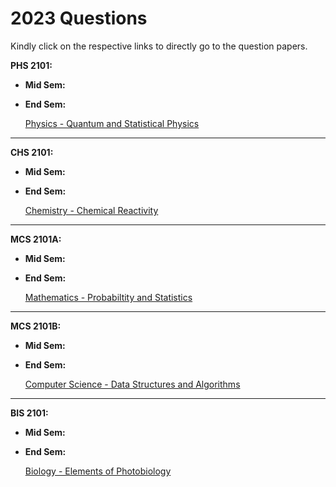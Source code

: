 # 2023 Questions

Kindly click on the respective links to directly go to the question papers.

**PHS 2101:**
- **Mid Sem:**
    

- **End Sem:**

    [Physics - Quantum and Statistical Physics](endsems/PHS2101.pdf)
---
**CHS 2101:**
- **Mid Sem:**
    
    
- **End Sem:**

    [Chemistry - Chemical Reactivity](endsems/CHS2101.pdf)
---
**MCS 2101A:**
- **Mid Sem:**

    
- **End Sem:**

    [Mathematics - Probabiltity and Statistics](endsems/MCS2101A.pdf)
---
**MCS 2101B:**
- **Mid Sem:**

    
- **End Sem:**

    [Computer Science - Data Structures and Algorithms](endsems/MCS2101B.pdf)
---
**BIS 2101:**
- **Mid Sem:**

    
- **End Sem:**

    [Biology - Elements of Photobiology](endsems/BIS2101.pdf)
